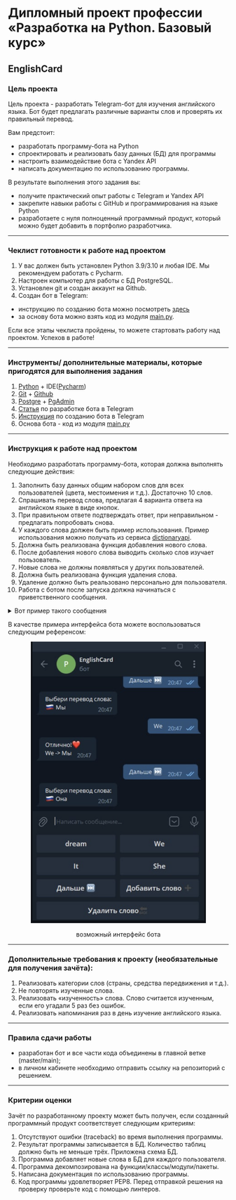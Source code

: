 # Дипломный проект профессии «Разработка на Python. Базовый курс»

## EnglishCard

### Цель проекта

Цель проекта - разработать Telegram-бот для изучения английского языка. Бот будет предлагать различные варианты слов и проверять их правильный перевод.

Вам предстоит:
- разработать программу-бота на Python
- спроектировать и реализовать базу данных (БД) для программы
- настроить взаимодействие бота с Yandex API
- написать документацию по использованию программы.

В результате выполнения этого задания вы:
- получите практический опыт работы с Telegram и Yandex API
- закрепите навыки работы с GitHub и программирования на языке Python
- разработаете с нуля полноценный программный продукт, который можно будет добавить в портфолио разработчика.

------

### Чеклист готовности к работе над проектом

1. У вас должен быть установлен Python 3.9/3.10 и любая IDE. Мы рекомендуем работать с Pycharm.
2. Настроен компьютер для работы с БД PostgreSQL.
3. Установлен git и создан аккаунт на Github.
4. Cоздан бот в Telegram:
- инструкцию по созданию бота можно посмотреть [здесь](https://lifehacker.ru/kak-sozdat-bota-v-telegram/)
- за основу бота можно взять код из модуля [main.py](https://github.com/netology-code/fshpd-diplom/blob/main/main.py).

Если все этапы чеклиста пройдены, то можете стартовать работу над проектом. Успехов в работе!

------

### Инструменты/ дополнительные материалы, которые пригодятся для выполнения задания

1. [Python](https://www.python.org/) + IDE([Pycharm](https://www.jetbrains.com/ru-ru/pycharm/download))
2. [Git](https://git-scm.com/) + [Github](https://github.com/)
3. [Postgre](https://www.postgresql.org/) + [PgAdmin](https://www.pgadmin.org/)
4. [Статья](https://habr.com/ru/post/580408/) по разработке бота в Telegram
5. [Инструкция](https://lifehacker.ru/kak-sozdat-bota-v-telegram/) по созданию бота в Telegram
6. Основа бота - код из модуля [main.py](https://github.com/netology-code/fshpd-diplom/blob/main/main.py)

------

### Инструкция к работе над проектом

Необходимо разработать программу-бота, которая должна выполнять следующие действия:  
1. Заполнить базу данных общим набором слов для всех пользователей (цвета, местоимения и т.д.). Достаточно 10 слов.
1. Спрашивать перевод слова, предлагая 4 варианта ответа на английском языке в виде кнопок.
2. При правильном ответе подтверждать ответ, при неправильном - предлагать попробовать снова.
3. У каждого слова должен быть пример использования. Пример использования можно получать из сервиса [dictionaryapi](https://dictionaryapi.dev/).
4. Должна быть реализована функция добавления нового слова.
5. После добавления нового слова выводить сколько слов изучает пользователь.
6. Новые слова не должны появляться у других пользователей.
7. Должна быть реализована функция удаления слова.
8. Удаление должно быть реальзовано персонально для пользователя.
9. Работа с ботом после запуска должна начинаться с приветственного сообщения. 
<details>
  <summary>Вот пример такого сообщения</summary>
  Привет 👋
  Давай попрактикуемся в английском языке. Тренировки можешь проходить в удобном для себя темпе. 

  Причём у тебя есть возможность использовать тренажёр как конструктор и собирать свою собственную базу для обучения. Для этого воспрользуйся инструментами Добавить слово➕ или Удалить слово🔙.

  Ну что, начнём ⬇️
</details>

В качестве примера интерфейса бота можете воспользоваться следующим референсом:

<div align="center">
  <img src="https://github.com/netology-code/fshpd-diplom/blob/main/Screenshot.png" width="400" alt="Примерный дизайн бота"/>
  <p>возможный интерфейс бота</p>
</div>

-----
  
### Дополнительные требования к проекту (необязательные для получения зачёта):  

1. Реализовать категории слов (страны, средства передвижения и т.д.).
2. Не повторять изученные слова.
3. Реализовать «изученность» слова. Слово считается изученным, если его угадали 5 раз без ошибок.
4. Реализовать напоминания раз в день изучение английского языка.

------

### Правила сдачи работы

- разработан бот и все части кода объединены в главной ветке (master/main);
- в личном кабинете необходимо отправить ссылку на репозиторий с решением.

------

### Критерии оценки

Зачёт по разработанному проекту может быть получен, если созданный программный продукт соответствует следующим критериям:

1. Отсутствуют ошибки (traceback) во время выполнения программы.
2. Результат программы записывается в БД. Количество таблиц должно быть не меньше трёх. Приложена схема БД.
3. Программа добавляет новые слова в БД для каждого пользователя.
4. Программа декомпозирована на функции/классы/модули/пакеты.
5. Написана документация по использованию программы.
6. Код программы удовлетворяет PEP8. Перед отправкой решения на проверку проверьте код с помощью линтеров.
